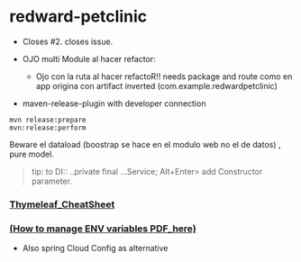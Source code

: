 # redward-petclinic

- Closes #2.  closes issue.
- OJO multi Module al hacer refactor:
  - Ojo con la ruta al hacer refactoR!! needs package and route 
  como en app origina con artifact inverted
    (com.example.redwardpetclinic)

- maven-release-plugin with developer connection
```
mvn release:prepare
mvn:release:perform
```

Beware el dataload (boostrap se hace en el modulo web no el de datos) , pure model.

> tip: to DI:: ..private final ...Service; Alt+Enter> add Constructor parameter.

### [Thymeleaf_CheatSheet](https://github.com/engma/thymeleaf-cheat-sheet)

### [(How to manage ENV variables  PDF_here)](https://github.com/friedelredward/redward-petclinic/ExternalPropertiesOverview.pdf)
- Also spring Cloud Config as alternative